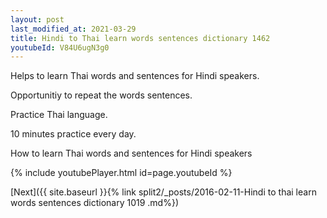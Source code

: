 ```yaml
---
layout: post
last_modified_at: 2021-03-29
title: Hindi to Thai learn words sentences dictionary 1462 
youtubeId: V84U6ugN3g0
---
```

 
 
Helps to learn Thai words and sentences for Hindi speakers.

Opportunitiy to repeat the words sentences. 

Practice Thai language. 
 
10 minutes practice every day. 
 
How to learn Thai words and sentences for Hindi speakers 
 
{% include youtubePlayer.html id=page.youtubeId %}
 
 
[Next]({{ site.baseurl }}{% link  split2/_posts/2016-02-11-Hindi to thai learn words sentences dictionary 1019 .md%})
 
